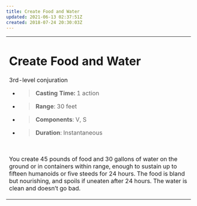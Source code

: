 ```yaml
---
title: Create Food and Water
updated: 2021-06-13 02:37:51Z
created: 2018-07-24 20:30:03Z
---
```


<table><tbody><tr class="odd"><td><h1 id="create-food-and-water"><strong>Create Food and Water</strong></h1><p>3rd-level conjuration</p><ul><li><blockquote><p><strong>Casting Time:</strong> 1 action</p></blockquote></li><li><blockquote><p><strong>Range</strong>: 30 feet</p></blockquote></li><li><blockquote><p><strong>Components</strong>: V, S</p></blockquote></li><li><blockquote><p><strong>Duration</strong>: Instantaneous</p></blockquote></li></ul><p> </p><p>You create 45 pounds of food and 30 gallons of water on the ground or in containers within range, enough to sustain up to fifteen humanoids or five steeds for 24 hours. The food is bland but nourishing, and spoils if uneaten after 24 hours. The water is clean and doesn’t go bad.</p></td></tr></tbody></table